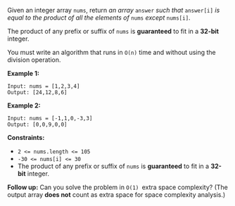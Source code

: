 Given an integer array `nums`, return _an array_ `answer` _such that_
`answer[i]` _is equal to the product of all the elements of_ `nums` _except_
`nums[i]`.

The product of any prefix or suffix of `nums` is **guaranteed** to fit in a
**32-bit** integer.

You must write an algorithm that runs in `O(n)` time and without using the
division operation.



**Example 1:**

    
    
    Input: nums = [1,2,3,4]
    Output: [24,12,8,6]
    

**Example 2:**

    
    
    Input: nums = [-1,1,0,-3,3]
    Output: [0,0,9,0,0]
    



**Constraints:**

  * `2 <= nums.length <= 105`
  * `-30 <= nums[i] <= 30`
  * The product of any prefix or suffix of `nums` is **guaranteed** to fit in a **32-bit** integer.



**Follow up:**  Can you solve the problem in `O(1) `extra space complexity?
(The output array **does not** count as extra space for space complexity
analysis.)

